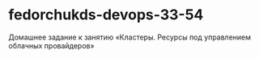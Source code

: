 # fedorchukds-devops-33-54
Домашнее задание к занятию «Кластеры. Ресурсы под управлением облачных провайдеров»
